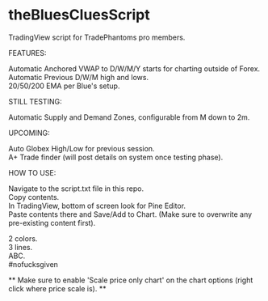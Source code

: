 # theBluesCluesScript
TradingView script for TradePhantoms pro members. 
    
FEATURES:
    
Automatic Anchored VWAP to D/W/M/Y starts for charting outside of Forex.  
Automatic Previous D/W/M high and lows.  
20/50/200 EMA per Blue's setup.  
    
STILL TESTING: 
    
Automatic Supply and Demand Zones, configurable from M down to 2m.  
    
UPCOMING:  
    
Auto Globex High/Low for previous session.  
A+ Trade finder (will post details on system once testing phase).  
    
HOW TO USE: 
    
Navigate to the script.txt file in this repo.    
Copy contents.  
In TradingView, bottom of screen look for Pine Editor.  
Paste contents there and Save/Add to Chart. (Make sure to overwrite any pre-existing content first).  
    
2 colors.  
3 lines.   
ABC.  
#nofucksgiven   
    
** Make sure to enable 'Scale price only chart' on the chart options (right click where price scale is). **
